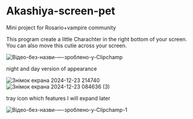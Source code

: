 # Akashiya-screen-pet
Mini project for Rosario+vampire community


This program create a little Charachter in the right bottom of your screen. You can also move this cutie 
across your screen.

![Відео-без-назви-—-зроблено-у-Clipchamp](https://github.com/user-attachments/assets/303050fa-017a-44d9-9614-8cc45d881e80)

night and day version of appearance

![Знімок екрана 2024-12-23 214740](https://github.com/user-attachments/assets/912d2622-efb1-4f35-a5f4-36bf37830bad) ![Знімок екрана 2024-12-23 084636 (3)](https://github.com/user-attachments/assets/48e7ec3e-601c-4e4c-b7e5-0784fd20a831)

tray icon which features I will expand later

![Відео-без-назви-—-зроблено-у-Clipchamp-_1_](https://github.com/user-attachments/assets/47f5f515-ab7a-453a-8210-712cc9e93f06)


